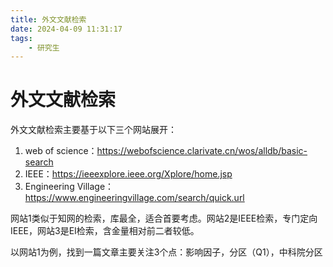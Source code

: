 ```yaml
---
title: 外文文献检索
date: 2024-04-09 11:31:17
tags:
    - 研究生
---
```


# 外文文献检索
外文文献检索主要基于以下三个网站展开：

1. web of science：https://webofscience.clarivate.cn/wos/alldb/basic-search 
2. IEEE：https://ieeexplore.ieee.org/Xplore/home.jsp
3. Engineering Village：https://www.engineeringvillage.com/search/quick.url

网站1类似于知网的检索，库最全，适合首要考虑。网站2是IEEE检索，专门定向IEEE，网站3是EI检索，含金量相对前二者较低。

以网站1为例，找到一篇文章主要关注3个点：影响因子，分区（Q1），中科院分区